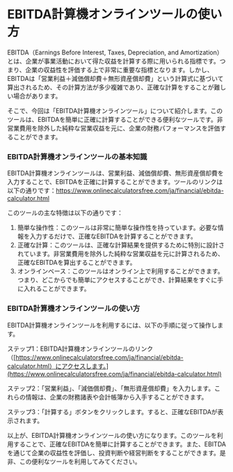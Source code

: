 EBITDA計算機オンラインツールの使い方
=====================

EBITDA（Earnings Before Interest, Taxes, Depreciation, and Amortization）とは、企業が事業活動において得た収益を計算する際に用いられる指標です。つまり、企業の収益性を評価する上で非常に重要な指標となります。しかし、EBITDAは「営業利益＋減価償却費＋無形資産償却費」という計算式に基づいて算出されるため、その計算方法が多少複雑であり、正確な計算をすることが難しい場合があります。

そこで、今回は「EBITDA計算機オンラインツール」について紹介します。このツールは、EBITDAを簡単に正確に計算することができる便利なツールです。非営業費用を除外した純粋な営業収益を元に、企業の財務パフォーマンスを評価することができます。

### EBITDA計算機オンラインツールの基本知識

EBITDA計算機オンラインツールは、営業利益、減価償却費、無形資産償却費を入力することで、EBITDAを正確に計算することができます。ツールのリンクは以下の通りです：<https://www.onlinecalculatorsfree.com/ja/financial/ebitda-calculator.html>

このツールの主な特徴は以下の通りです：

1. 簡単な操作性：このツールは非常に簡単な操作性を持っています。必要な情報を入力するだけで、正確なEBITDAを計算することができます。
2. 正確な計算：このツールは、正確な計算結果を提供するために特別に設計されています。非営業費用を除外した純粋な営業収益を元に計算されるため、正確なEBITDAを算出することができます。
3. オンラインベース：このツールはオンライン上で利用することができます。つまり、どこからでも簡単にアクセスすることができ、計算結果をすぐに手に入れることができます。

### EBITDA計算機オンラインツールの使い方

EBITDA計算機オンラインツールを利用するには、以下の手順に従って操作します。

ステップ1：EBITDA計算機オンラインツールのリンク（[https://www.onlinecalculatorsfree.com/ja/financial/ebitda-calculator.html）にアクセスします。](https://www.onlinecalculatorsfree.com/ja/financial/ebitda-calculator.html)

ステップ2：「営業利益」、「減価償却費」、「無形資産償却費」を入力します。これらの情報は、企業の財務諸表や会計帳簿から入手することができます。

ステップ3：「計算する」ボタンをクリックします。すると、正確なEBITDAが表示されます。

以上が、EBITDA計算機オンラインツールの使い方になります。このツールを利用することで、正確なEBITDAを簡単に計算することができます。また、EBITDAを通じて企業の収益性を評価し、投資判断や経営判断をすることができます。是非、この便利なツールを利用してみてください。